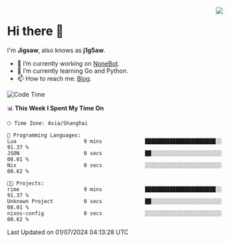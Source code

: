 <a href="#">
  <img align="right" src="https://github-readme-stats.vercel.app/api?username=j1g5awi&count_private=true&show_icons=true&title_color=80070B&text_color=B3B3B3&bg_color=212121&icon_color=80070B" />
</a>

# Hi there 👋

I'm **Jigsaw**, also knows as **j1g5aw**.

- 🔭 I’m currently working on [NoneBot](https://github.com/nonebot).
- 🌱 I’m currently learning Go and Python.
- 📫 How to reach me: [Blog](https://blog.maddestroyer.xyz/).

<!--START_SECTION:waka-->
![Code Time](http://img.shields.io/badge/Code%20Time-1%2C492%20hrs%201%20min-blue)

📊 **This Week I Spent My Time On** 

```text
🕑︎ Time Zone: Asia/Shanghai

💬 Programming Languages: 
Lua                      9 mins              ███████████████████████░░   91.37 % 
JSON                     0 secs              ██░░░░░░░░░░░░░░░░░░░░░░░   08.01 % 
Nix                      0 secs              ░░░░░░░░░░░░░░░░░░░░░░░░░   00.62 % 

🐱‍💻 Projects: 
rime                     9 mins              ███████████████████████░░   91.37 % 
Unknown Project          0 secs              ██░░░░░░░░░░░░░░░░░░░░░░░   08.01 % 
nixos-config             0 secs              ░░░░░░░░░░░░░░░░░░░░░░░░░   00.62 % 
```


 Last Updated on 01/07/2024 04:13:28 UTC
<!--END_SECTION:waka-->
